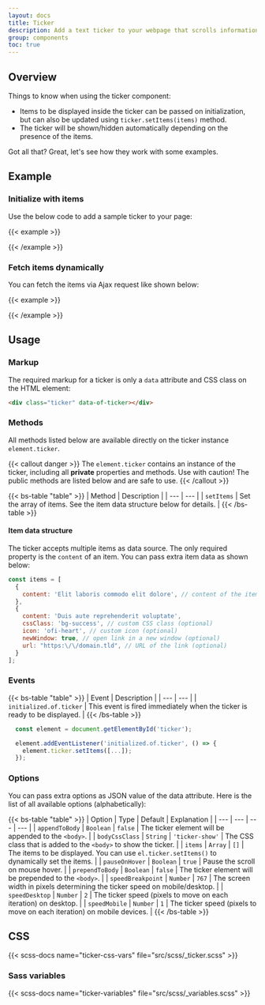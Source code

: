 ```yaml
---
layout: docs
title: Ticker
description: Add a text ticker to your webpage that scrolls information like on TV news services.
group: components
toc: true
---
```


## Overview

Things to know when using the ticker component:

- Items to be displayed inside the ticker can be passed on initialization, but can also be updated using `ticker.setItems(items)` method.
- The ticker will be shown/hidden automatically depending on the presence of the items.

Got all that? Great, let's see how they work with some examples.

## Example

### Initialize with items

Use the below code to add a sample ticker to your page:

{{< example >}}
<div class="ticker" data-of-ticker='{
  "items": [
    {
      "content": "Warning! The OpenFrontend library is here!"
    },
    {
      "content": "You will love it from the first sight!",
      "cssClass": "bg-success",
      "icon": "ofi-heart",
      "newWindow": true,
      "url": "https://openfrontend.tourismusweb.site/"
    }
  ]
}'></div>
{{< /example >}}

### Fetch items dynamically

You can fetch the items via Ajax request like shown below:

{{< example >}}
<div id="ticker" class="ticker" data-of-ticker></div>

<script>
  const element = document.getElementById('ticker');

  element.addEventListener('initialized.of.ticker', () => {
    fetch('ticker.json')
      .then(r => r.json())
      .then(items => element.ticker.setItems(items));
  });
</script>
{{< /example >}}

## Usage

### Markup

The required markup for a ticker is only a `data` attribute and CSS class on the HTML element:

```html
<div class="ticker" data-of-ticker></div>
```

### Methods

All methods listed below are available directly on the ticker instance `element.ticker`.

{{< callout danger >}}
The `element.ticker` contains an instance of the ticker, including all **private** properties and methods. Use with caution! The public methods are listed below and are safe to use.
{{< /callout >}}

{{< bs-table "table" >}}
| Method | Description |
| --- | --- |
| `setItems` | Set the array of items. See the item data structure below for details. |
{{< /bs-table >}}

#### Item data structure

The ticker accepts multiple items as data source. The only required property is the `content` of an item. You can pass extra item data as shown below:

```js
const items = [
  {
    content: 'Elit laboris commodo elit dolore', // content of the item (required)
  },
  {
    content: 'Duis aute reprehenderit voluptate',
    cssClass: 'bg-success', // custom CSS class (optional)
    icon: 'ofi-heart', // custom icon (optional)
    newWindow: true, // open link in a new window (optional)
    url: "https:\/\/domain.tld", // URL of the link (optional)
  }
];
```

### Events

{{< bs-table "table" >}}
| Event | Description |
| --- | --- |
| `initialized.of.ticker` | This event is fired immediately when the ticker is ready to be displayed. |
{{< /bs-table >}}

```js
  const element = document.getElementById('ticker');

  element.addEventListener('initialized.of.ticker', () => {
    element.ticker.setItems([...]);
  });
```

### Options

You can pass extra options as JSON value of the data attribute. Here is the list of all available options (alphabetically):

{{< bs-table "table" >}}
| Option | Type | Default | Explanation |
| --- | --- | --- | --- |
| `appendToBody` | `Boolean` | `false` | The ticker element will be appended to the `<body>`. |
| `bodyCssClass` | `String` | `'ticker-show'` | The CSS class that is added to the `<body>` to show the ticker. |
| `items` | `Array` | `[]` | The items to be displayed. You can use `el.ticker.setItems()` to dynamically set the items. |
| `pauseOnHover` | `Boolean` | `true` | Pause the scroll on mouse hover. |
| `prependToBody` | `Boolean` | `false` | The ticker element will be prepended to the `<body>`. |
| `speedBreakpoint` | `Number` | `767` | The screen width in pixels determining the ticker speed on mobile/desktop. |
| `speedDesktop` | `Number` | `2` | The ticker speed (pixels to move on each iteration) on desktop. |
| `speedMobile` | `Number` | `1` | The ticker speed (pixels to move on each iteration) on mobile devices. |
{{< /bs-table >}}

## CSS

{{< scss-docs name="ticker-css-vars" file="src/scss/_ticker.scss" >}}

### Sass variables

{{< scss-docs name="ticker-variables" file="src/scss/_variables.scss" >}}
